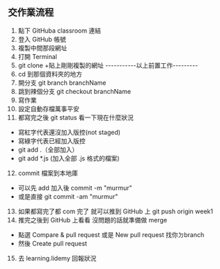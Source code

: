 ## 交作業流程
1. 點下 GitHuba classroom 連結
2. 登入 GitHub 帳號
3. 複製中間那段網址
4. 打開 Terminal
5. git clone +貼上剛剛複製的網址
-----------以上前置工作---------
6. cd 到那個資料夾的地方
7. 開分支 git branch branchName
8. 跳到辣個分支 git checkout branchName
9. 寫作業
10. 設定自動存檔萬事平安
11. 都寫完之後 git status 看一下現在什麼狀況
- 寫紅字代表還沒加入版控(not staged)
- 寫綠字代表已經加入版控
- git add .（全部加入）
- git add *.js (加入全部 .js 格式的檔案)
12. commit 檔案到本地庫
- 可以先 add 加入後 commit -m "murmur"
- 或是直接 git commit -am "murmur"
13. 如果都寫完了都 com 完了 就可以推到 GitHub 上 git push origin week1
14. 推完之後到 GitHub 上看看 沒問題的話就準備做 merge
- 點選 Compare & pull request 或是 New pull request 找你ㄉbranch
- 然後 Create pull request
15.  去 learning.lidemy 回報狀況